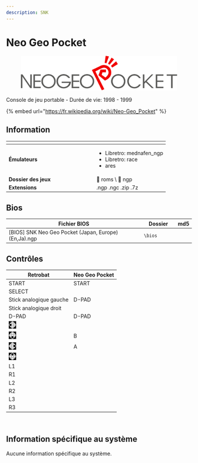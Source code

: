 ```yaml
---
description: SNK
---
```


# Neo Geo Pocket

<div align="left">

<figure><img src="https://raw.githubusercontent.com/fabricecaruso/es-theme-carbon/52ff37c9e265587d006945a2ba695b5a962b3a3d/art/logos/ngp.svg" alt=""><figcaption></figcaption></figure>

</div>

Console de jeu portable - Durée de vie: 1998 - 1999

{% embed url="https://fr.wikipedia.org/wiki/Neo-Geo_Pocket" %}

## Information

<table data-header-hidden><thead><tr><th width="224"></th><th></th></tr></thead><tbody><tr><td><strong>Émulateurs</strong></td><td><ul><li>Libretro: mednafen_ngp</li><li>Libretro: race</li><li>ares</li></ul></td></tr><tr><td><strong>Dossier des jeux</strong></td><td><span data-gb-custom-inline data-tag="emoji" data-code="1f4c2">📂</span> roms \ <span data-gb-custom-inline data-tag="emoji" data-code="1f4c2">📂</span> ngp</td></tr><tr><td><strong>Extensions</strong></td><td>.ngp .ngc .zip .7z</td></tr></tbody></table>

## Bios

<table><thead><tr><th width="625">Fichier BIOS</th><th width="104">Dossier</th><th data-hidden>md5</th></tr></thead><tbody><tr><td>[BIOS] SNK Neo Geo Pocket (Japan, Europe) (En,Ja).ngp</td><td><code>\bios</code></td><td></td></tr></tbody></table>

## Contrôles

| Retrobat                                          | Neo Geo Pocket |
| ------------------------------------------------- | -------------- |
| START                                             | START          |
| SELECT                                            |                |
| Stick analogique gauche                           | D-PAD          |
| Stick analogique droit                            |                |
| D-PAD                                             | D-PAD          |
| ![](<../../../../.gitbook/assets/image (32).png>) |                |
| ![](<../../../../.gitbook/assets/image (19).png>) | B              |
| ![](<../../../../.gitbook/assets/image (6).png>)  | A              |
| ![](<../../../../.gitbook/assets/image (34).png>) |                |
| L1                                                |                |
| R1                                                |                |
| L2                                                |                |
| R2                                                |                |
| L3                                                |                |
| R3                                                |                |

<div align="left">

<figure><img src="https://i.imgur.com/ZxbbUKK.png" alt=""><figcaption></figcaption></figure>

</div>

## Information spécifique au système

Aucune information spécifique au système.

